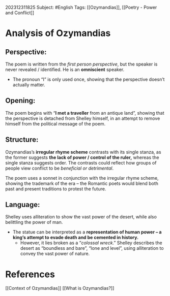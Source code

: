 202312311825
Subject: #English
Tags: [[Ozymandias]], [[Poetry - Power and Conflict]]

# Analysis of Ozymandias

## Perspective:

The poem is written from the *first person perspective*, but the speaker is never revealed / identified. He is an **omniscient** speaker.
 - The pronoun “I” is only used once, showing that the perspective doesn’t actually matter.
## Opening:
The poem begins with “**I met a traveller** from an antique land”, showing that the perspective is detached from Shelley himself, in an attempt to remove himself from the political message of the poem.

## Structure:

Ozymandias’s **irregular rhyme scheme** contrasts with its single stanza, as the former suggests **the lack of power / control of the ruler,** whereas the single stanza suggests order. The contrasts could reflect how groups of people view conflict to be *beneficial or detrimental*.

The poem uses a sonnet in conjunction with the irregular rhyme scheme, showing the trademark of the era – the Romantic poets would blend both past and present traditions to protest the future.

## Language:

Shelley uses alliteration to show the vast power of the desert, while also belittling the power of man.
- The statue can be interpreted as a **representation of human power – a king’s attempt to evade death and be cemented in history.**
	- However, it lies broken as a “*colossal wreck*.”
Shelley describes the desert as “boundless and bare”, “lone and level”, using alliteration to convey the vast power of nature.

# **References**

[[Context of Ozymandias]]
[[What is Ozymandias?]]